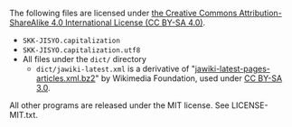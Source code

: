 The following files are licensed under [the Creative Commons Attribution-ShareAlike 4.0 International License (CC BY-SA 4.0)](https://creativecommons.org/licenses/by-sa/4.0/).

* `SKK-JISYO.capitalization`
* `SKK-JISYO.capitalization.utf8`
* All files under the `dict/` directory
  * `dict/jawiki-latest.xml` is a derivative of
    "[jawiki-latest-pages-articles.xml.bz2](https://dumps.wikimedia.org/jawiki/latest/)" by Wikimedia Foundation,
    used under [CC BY-SA 3.0](https://creativecommons.org/licenses/by-sa/3.0/).

All other programs are released under the MIT license. See LICENSE-MIT.txt.
